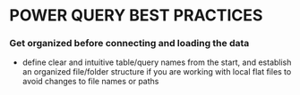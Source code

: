 # POWER QUERY BEST PRACTICES

### Get organized before connecting and loading the data
- define clear and intuitive table/query names from the start, and establish an organized file/folder structure if you are working with local flat files to avoid changes to file names or paths
